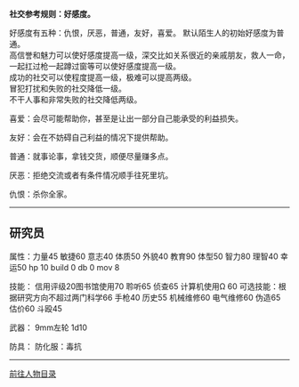 
**社交参考规则：好感度。**

好感度有五种：仇恨，厌恶，普通，友好，喜爱。
默认陌生人的初始好感度为普通。  
高信誉和魅力可以使好感度提高一级，深交比如关系很近的亲戚朋友，救人一命，一起扛过枪一起蹲过窗等可以使好感度提高一级。  
成功的社交可以使程度提高一级，极难可以提高两级。  
冒犯打扰和失败的社交降低一级。  
不干人事和非常失败的社交降低两级。  

喜爱：会尽可能帮助你，甚至是让出一部分自己能承受的利益损失。

友好：会在不妨碍自己利益的情况下提供帮助。

普通：就事论事，拿钱交货，顺便尽量赚多点。

厌恶：拒绝交流或者有条件情况顺手往死里坑。

仇恨：杀你全家。

----
## 研究员

属性：力量45 敏捷60 意志40 体质50 外貌40 教育90 体型50 智力80 理智40 幸运50 hp 10 build 0 db 0 mov 8

技能： 信用评级20图书馆使用70 聆听65 侦查65 计算机使用Ω 60
可选技能：根据研究方向不超过两门科学66 手枪40 历史55 机械维修60 电气维修60 伪造65 估价60 斗殴45

武器：
9mm左轮 1d10

防具：
防化服：毒抗


---

[前往人物目录](../人物目录.md)